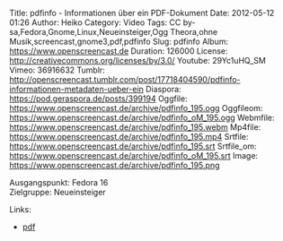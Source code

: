 Title: pdfinfo - Informationen über ein PDF-Dokument
Date: 2012-05-12 01:26
Author: Heiko
Category: Video
Tags: CC by-sa,Fedora,Gnome,Linux,Neueinsteiger,Ogg Theora,ohne Musik,screencast,gnome3,pdf,pdfinfo
Slug: pdfinfo
Album: https://www.openscreencast.de
Duration: 126000
License: http://creativecommons.org/licenses/by/3.0/
Youtube: 29Yc1uHQ_SM
Vimeo: 36916632
Tumblr: http://openscreencast.tumblr.com/post/17718404590/pdfinfo-informationen-metadaten-ueber-ein
Diaspora: https://pod.geraspora.de/posts/399194
Oggfile: https://www.openscreencast.de/archive/pdfinfo_195.ogg
Oggfileom: https://www.openscreencast.de/archive/pdfinfo_oM_195.ogg
Webmfile: https://www.openscreencast.de/archive/pdfinfo_195.webm
Mp4file: https://www.openscreencast.de/archive/pdfinfo_195.mp4
Srtfile: https://www.openscreencast.de/archive/pdfinfo_195.srt
Srtfile_om: https://www.openscreencast.de/archive/pdfinfo_oM_195.srt
Image: https://www.openscreencast.de/archive/pdfinfo_195.png

Ausgangspunkt: Fedora 16  
Zielgruppe: Neueinsteiger  

Links:

  * [pdf](http://wiki.ubuntuusers.de/PDF "Link zu pdf" )

